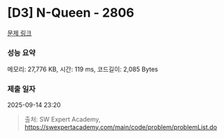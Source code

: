 # [D3] N-Queen - 2806 

[문제 링크](https://swexpertacademy.com/main/code/problem/problemDetail.do?contestProbId=AV7GKs06AU0DFAXB) 

### 성능 요약

메모리: 27,776 KB, 시간: 119 ms, 코드길이: 2,085 Bytes

### 제출 일자

2025-09-14 23:20



> 출처: SW Expert Academy, https://swexpertacademy.com/main/code/problem/problemList.do